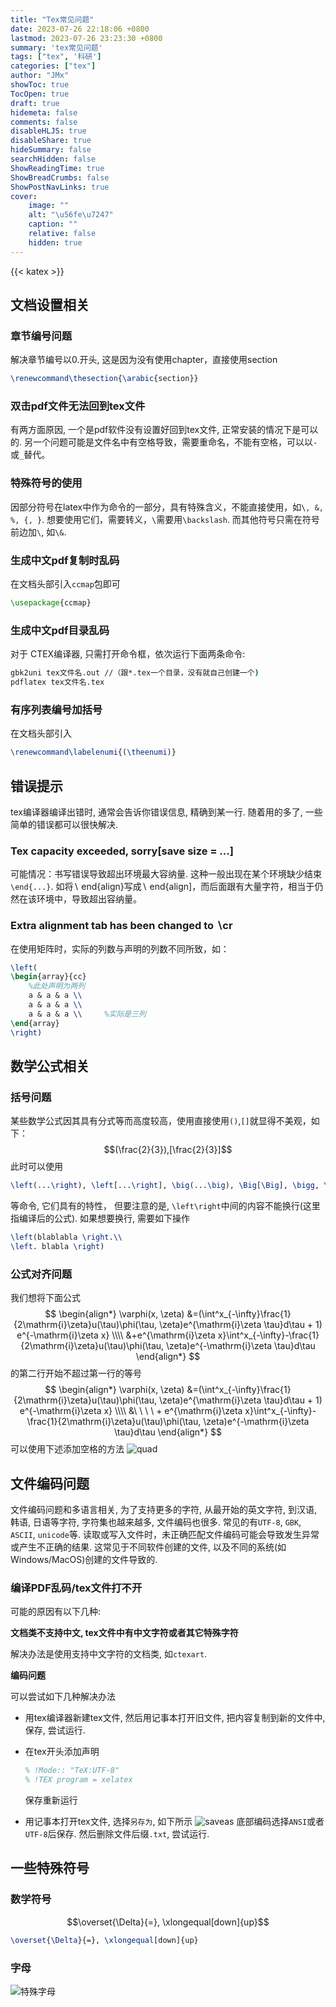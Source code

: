 ```yaml
---
title: "Tex常见问题"
date: 2023-07-26 22:18:06 +0800
lastmod: 2023-07-26 23:23:30 +0800
summary: 'tex常见问题'
tags: ["tex", '科研']
categories: ["tex"]
author: "JMx"
showToc: true
TocOpen: true
draft: true
hidemeta: false
comments: false
disableHLJS: true 
disableShare: true
hideSummary: false
searchHidden: false
ShowReadingTime: true
ShowBreadCrumbs: false
ShowPostNavLinks: true
cover:
    image: ""  
    alt: "\u56fe\u7247"  
    caption: "" 
    relative: false 
    hidden: true 
---
```


{{< katex >}}

## 文档设置相关

### 章节编号问题

解决章节编号以0.开头, 这是因为没有使用chapter，直接使用section
```latex
\renewcommand\thesection{\arabic{section}}
```



### 双击pdf文件无法回到tex文件
有两方面原因, 一个是pdf软件没有设置好回到tex文件, 正常安装的情况下是可以的.
另一个问题可能是文件名中有空格导致，需要重命名，不能有空格，可以以`-`或`_`替代。

### 特殊符号的使用
因部分符号在latex中作为命令的一部分，具有特殊含义，不能直接使用，如`\, &, %, {, }`.
想要使用它们，需要转义，`\`需要用`\backslash`. 
而其他符号只需在符号前边加`\`, 如`\&`.


### 生成中文pdf复制时乱码
在文档头部引入`ccmap`包即可
```latex
\usepackage{ccmap}
```

### 生成中文pdf目录乱码
对于 CTEX编译器, 只需打开命令框，依次运行下面两条命令:
```bat
gbk2uni tex文件名.out //（跟*.tex一个目录，没有就自己创建一个)
pdflatex tex文件名.tex
```



### 有序列表编号加括号
在文档头部引入
```latex
\renewcommand\labelenumi{(\theenumi)}
```



## 错误提示
tex编译器编译出错时, 通常会告诉你错误信息, 精确到某一行. 
随着用的多了, 一些简单的错误都可以很快解决.


### Tex capacity exceeded, sorry[save size = ...]
可能情况：书写错误导致超出环境最大容纳量.
这种一般出现在某个环境缺少结束`\end{...}`.
如将$\backslash$ end\{align\}写成$\backslash$ end\{align]，而后面跟有大量字符，相当于仍然在该环境中，导致超出容纳量。

### Extra alignment tab has been changed to $\backslash$cr
在使用矩阵时，实际的列数与声明的列数不同所致，如：
```latex
\left(
\begin{array}{cc}
    %此处声明为两列
    a & a & a \\
    a & a & a \\
    a & a & a \\     %实际是三列
\end{array}
\right)
```


## 数学公式相关

### 括号问题
某些数学公式因其具有分式等而高度较高，使用直接使用`()`,`[]`就显得不美观，如下：
$$(\frac{2}{3}),[\frac{2}{3}]$$
此时可以使用
```latex
\left(...\right), \left[...\right], \big(...\big), \Big[\Big], \bigg, \Bigg
```
等命令, 它们具有的特性，
但要注意的是, `\left\right`中间的内容不能换行(这里指编译后的公式). 
如果想要换行, 需要如下操作
```latex
\left(blablabla \right.\\
\left. blabla \right)
```


### 公式对齐问题
我们想将下面公式
$$
\begin{align*}
   \varphi(x, \zeta)
   &=(\int^x_{-\infty}\frac{1}{2\mathrm{i}\zeta}u(\tau)\phi(\tau, \zeta)e^{\mathrm{i}\zeta \tau}d\tau + 1)
   e^{-\mathrm{i}\zeta x}      \\\\
   &+e^{\mathrm{i}\zeta x}\int^x_{-\infty}-\frac{1}{2\mathrm{i}\zeta}u(\tau)\phi(\tau, \zeta)e^{-\mathrm{i}\zeta \tau}d\tau
\end{align*}
$$
的第二行开始不超过第一行的等号
$$
\begin{align*}
   \varphi(x, \zeta)
   &=(\int^x_{-\infty}\frac{1}{2\mathrm{i}\zeta}u(\tau)\phi(\tau, \zeta)e^{\mathrm{i}\zeta \tau}d\tau + 1)
   e^{-\mathrm{i}\zeta x}      \\\\
   &\ \ \ \ + e^{\mathrm{i}\zeta x}\int^x_{-\infty}-\frac{1}{2\mathrm{i}\zeta}u(\tau)\phi(\tau, \zeta)e^{-\mathrm{i}\zeta \tau}d\tau
\end{align*}
$$
可以使用下述添加空格的方法
![quad](images/quad.png)

## 文件编码问题
文件编码问题和多语言相关, 为了支持更多的字符, 从最开始的英文字符, 到汉语, 韩语, 日语等字符, 字符集也越来越多, 文件编码也很多. 
常见的有`UTF-8`, `GBK`, `ASCII`, `unicode`等.
读取或写入文件时，未正确匹配文件编码可能会导致发生异常或产生不正确的结果. 
这常见于不同软件创建的文件, 以及不同的系统(如Windows/MacOS)创建的文件导致的.

### 编译PDF乱码/tex文件打不开
可能的原因有以下几种:

**文档类不支持中文, tex文件中有中文字符或者其它特殊字符**

解决办法是使用支持中文字符的文档类, 如`ctexart`.

**编码问题**

可以尝试如下几种解决办法
- 用tex编译器新建tex文件, 然后用记事本打开旧文件, 把内容复制到新的文件中, 保存, 尝试运行.

- 在tex开头添加声明
    ```latex
    % !Mode:: "TeX:UTF-8"
    % !TEX program = xelatex
    ```
    保存重新运行

- 用记事本打开tex文件, 选择`另存为`, 如下所示
![saveas](images/save.png)
    底部编码选择`ANSI`或者`UTF-8`后保存. 然后删除文件后缀`.txt`, 尝试运行.


## 一些特殊符号

### 数学符号
$$\overset{\Delta}{=}, \xlongequal[down]{up}$$
```latex
\overset{\Delta}{=}, \xlongequal[down]{up}
```

### 字母
![特殊字母](images/alpha.png)
